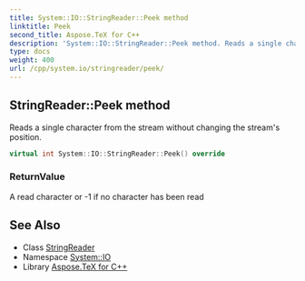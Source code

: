 ```yaml
---
title: System::IO::StringReader::Peek method
linktitle: Peek
second_title: Aspose.TeX for C++
description: 'System::IO::StringReader::Peek method. Reads a single character from the stream without changing the stream''s position in C++.'
type: docs
weight: 400
url: /cpp/system.io/stringreader/peek/
---
```

## StringReader::Peek method


Reads a single character from the stream without changing the stream's position.

```cpp
virtual int System::IO::StringReader::Peek() override
```


### ReturnValue

A read character or -1 if no character has been read

## See Also

* Class [StringReader](../)
* Namespace [System::IO](../../)
* Library [Aspose.TeX for C++](../../../)
